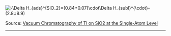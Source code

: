 <img src="https://latex.codecogs.com/svg.latex?-\Delta\text{H}_{ads}^{SiO_2}=(0.84\pm0.07)\cdot\Delta\text{H}_{subl}^{\cdot}-(2.8\pm8.9)" title="-\Delta H_{ads}^{SiO_2}=(0.84±0.07)\cdot\Delta H_{subl}^{\cdot}-(2.8±8.9)" />

Source:  [Vacuum Chromatography of Tl on SiO2 at the Single-Atom Level](https://doi.org/10.1021/acs.jpcc.5b12033)

---
